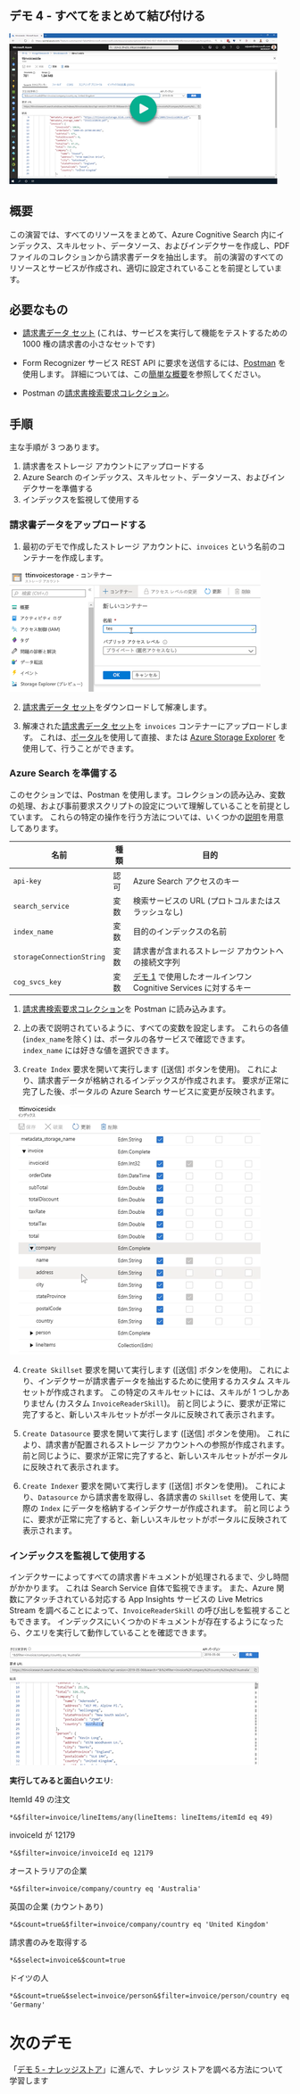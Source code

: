 ## <a name="demo-4---tying-it-all-together"></a>デモ 4 - すべてをまとめて結び付ける

[![デモ 4](images/demo4.png)](https://globaleventcdn.blob.core.windows.net/assets/aiml/aiml10/videos/Demo4.mp4 "デモ 4")

## <a name="summary"></a>概要
この演習では、すべてのリソースをまとめて、Azure Cognitive Search 内にインデックス、スキルセット、データソース、およびインデクサーを作成し、PDF ファイルのコレクションから請求書データを抽出します。 前の演習のすべてのリソースとサービスが作成され、適切に設定されていることを前提としています。


## <a name="what-you-need"></a>必要なもの
- [請求書データ セット](https://globaleventcdn.blob.core.windows.net/assets/aiml/aiml10/data/invoices_1000.zip) (これは、サービスを実行して機能をテストするための 1000 権の請求書の小さなセットです)


- Form Recognizer サービス REST API に要求を送信するには、[Postman](https://www.getpostman.com/) を使用します。 詳細については、この[簡単な概要](postman.md)を参照してください。

- Postman の[請求書検索要求コレクション](src/Collections/Invoice_Search.postman_collection.json)。

## <a name="what-to-do"></a>手順

主な手順が 3 つあります。
1. 請求書をストレージ アカウントにアップロードする
2. Azure Search のインデックス、スキルセット、データソース、およびインデクサーを準備する
3. インデックスを監視して使用する

### <a name="upload-invoice-data"></a>請求書データをアップロードする


1. 最初のデモで作成したストレージ アカウントに、`invoices` という名前のコンテナーを作成します。

[![コンテナーを作成する](images/create_container.png)](https://docs.microsoft.com/en-us/azure/storage/blobs/storage-quickstart-blobs-portal?WT.mc_id=msignitethetour2019-github-aiml10 "コンテナーを作成する")

2. [請求書データ セット](https://globaleventcdn.blob.core.windows.net/assets/aiml/aiml10/data/invoices_1000.zip)をダウンロードして解凍します。

3. 解凍された[請求書データ セット](https://globaleventcdn.blob.core.windows.net/assets/aiml/aiml10/data/invoices_1000.zip)を `invoices` コンテナーにアップロードします。 これは、[ポータル](https://docs.microsoft.com/en-us/azure/storage/blobs/storage-quickstart-blobs-portal?WT.mc_id=msignitethetour2019-github-aiml10#upload-a-block-blob)を使用して直接、または [Azure Storage Explorer](https://docs.microsoft.com/en-us/azure/vs-azure-tools-storage-explorer-blobs?WT.mc_id=msignitethetour2019-github-aiml10) を使用して、行うことができます。

### <a name="prepare-azure-search"></a>Azure Search を準備する

このセクションでは、Postman を使用します。コレクションの読み込み、変数の処理、および事前要求スクリプトの設定について理解していることを前提としています。 これらの特定の操作を行う方法については、いくつかの[説明](postman.md)を用意してあります。

| 名前                       | 種類                            | 目的                    |
| -------------------------- | ------------------------------- | ------------------------- |
| `api-key`       | 認可         | Azure Search アクセスのキー  |
| `search_service`       | 変数         | 検索サービスの URL (プロトコルまたはスラッシュなし)  |
| `index_name`       | 変数         | 目的のインデックスの名前  |
| `storageConnectionString`       | 変数         | 請求書が含まれるストレージ アカウントへの接続文字列  |
| `cog_svcs_key`       | 変数         | [デモ 1](demo1.md) で使用したオールインワン Cognitive Services に対するキー  |

1. [請求書検索要求コレクション](src/Collections/Invoice_Search.postman_collection.json)を Postman に読み込みます。

2. 上の表で説明されているように、すべての変数を設定します。 これらの各値 (`index_name`を除く) は、ポータルの各サービスで確認できます。 `index_name` には好きな値を選択できます。

3. `Create Index` 要求を開いて実行します ([送信] ボタンを使用)。 これにより、請求書データが格納されるインデックスが作成されます。 要求が正常に完了した後、ポータルの Azure Search サービスに変更が反映されます。

![インデックス](images/index.png "インデックス")

4. `Create Skillset` 要求を開いて実行します ([送信] ボタンを使用)。 これにより、インデクサーが請求書データを抽出するために使用するカスタム スキルセットが作成されます。 この特定のスキルセットには、スキルが 1 つしかありません (カスタム `InvoiceReaderSkill`)。 前と同じように、要求が正常に完了すると、新しいスキルセットがポータルに反映されて表示されます。

5. `Create Datasource` 要求を開いて実行します ([送信] ボタンを使用)。 これにより、請求書が配置されるストレージ アカウントへの参照が作成されます。 前と同じように、要求が正常に完了すると、新しいスキルセットがポータルに反映されて表示されます。

6. `Create Indexer` 要求を開いて実行します ([送信] ボタンを使用)。 これにより、`Datasource` から請求書を取得し、各請求書の `Skillset` を使用して、実際の `Index` にデータを格納するインデクサーが作成されます。 前と同じように、要求が正常に完了すると、新しいスキルセットがポータルに反映されて表示されます。


### <a name="monitor-and-use-index"></a>インデックスを監視して使用する
インデクサーによってすべての請求書ドキュメントが処理されるまで、少し時間がかかります。 これは Search Service 自体で監視できます。 また、Azure 関数にアタッチされている対応する App Insights サービスの Live Metrics Stream を調べることによって、`InvoiceReaderSkill` の呼び出しを監視することもできます。 インデックスにいくつかのドキュメントが存在するようになったら、クエリを実行して動作していることを確認できます。

![Azure Search クエリ](images/queries.png "Azure Search クエリ")

**実行してみると面白いクエリ**:

ItemId 49 の注文
```
*&$filter=invoice/lineItems/any(lineItems: lineItems/itemId eq 49)
```

invoiceId が 12179
```
*&$filter=invoice/invoiceId eq 12179
```

オーストラリアの企業
```
*&$filter=invoice/company/country eq 'Australia'
```

英国の企業 (カウントあり)
```
*&$count=true&$filter=invoice/company/country eq 'United Kingdom'
```

請求書のみを取得する
```
*&$select=invoice&$count=true
```

ドイツの人
```
*&$count=true&$select=invoice/person&$filter=invoice/person/country eq 'Germany'
```

# <a name="next-demo"></a>次のデモ
「[デモ 5 - ナレッジストア](demo5.md)」に進んで、ナレッジ ストアを調べる方法について学習します